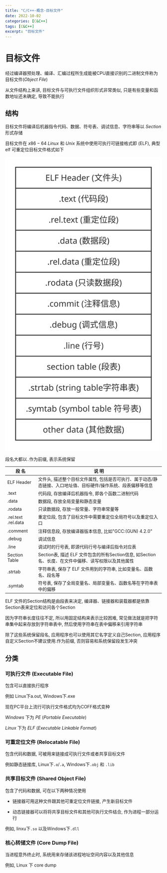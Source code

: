 ```yaml
---
title: "C/C++-概念-目标文件"
date: 2022-10-02
categories: [C&C++]
tags: [C&C++]
excerpt: "目标文件"
---
```


# 目标文件

经过编译器预处理、编译、汇编过程所生成能被CPU直接识别的二进制文件称为目标文件($Object$ $File$)

从文件结构上来讲, 目标文件与可执行文件组织形式非常类似, 只是有些变量和函数地址还未确定, 导致不能执行

## 结构

目标文件将编译后机器指令代码、数据、符号表、调试信息、字符串等以 $Section$ 形式存储

目标文件在 $x86-64$ $Linux$ 和 $Unix$ 系统中使用可执行可链接格式即 (ELF), 典型 elf 可重定位目标文件格式如下

![](/Resource/Imgur/202210042310.svg)

段名大都以`.`作为前缀, 表示系统保留

| 段  名              | 说  明                                                                                                |
| ------------------- | ---------------------------------------------------------------------------------------------------- |
| ELF Header          | 文件头, 描述整个目标文件属性, 包括是否可执行、属于动态/静态链接、入口地址值、目标硬件/操作系统、段表偏移等信息 |
| .text               | 代码段, 存放编译后机器指令, 即各个函数二进制代码                                                      |
| .data               | 数据段, 存放全局变量和静态变量                                                                          |
| .rodata             | 只读数据段, 存放一般常量、字符串常量等                                                                 |
| .rel.text .rel.data | 重定位段, 包含了目标文件中需要重定位全局符号以及重定位入口                                               |
| .comment            | 注释信息段, 存放编译器版本信息, 比如"GCC:(GUN) 4.2.0"                                              |
| .debug              | 调试信息                                                                                              |
| .line               | 调试时的行号表, 即源代码行号与编译后指令对应表                                                          |  
| Section Table       | Section表, 描述 ELF 文件包含的所有Section信息, 如Section名、长度、在文件中偏移、读写权限以及其他属性        |
| .strtab             | 字符串表, 保存了 ELF 文件用到的字符串, 比如变量名、函数名、段名等                                          |
| .symtab             | 符号表, 保存了全局变量名、局部变量名、函数名等在字符串表中的偏移                                           |

ELF 文件的Section结构是由段表来决定, 编译器、链接器和装载器都是依靠Section表来定位和访问各个Section

因为字符串长度往往不定, 所以用固定结构来表示比较困难, 常见做法就是把字符串集中起来存放到字符串表中, 然后使用字符串在表中偏移来引用字符串

除了这些系统保留段名, 应用程序也可以使用其它名字定义自己Section, 应用程序自定义Section不建议使用.作为前缀, 否则容易和系统保留段发生冲突

## 分类

### 可执行文件 (Executable File)

包含可以直接执行程序

例如 Linux下a.out, Windows下.exe

现在PC平台上流行可执行文件格式均为COFF格式变种

$Windows$ 下为 $PE$ ($Portable$ $Executable$)

$Linux$ 下为 $ELF$ ($Executable$ $Linkable$ $Format$)

### 可重定位文件 (Relocatable File)

包含代码和数据, 可被用来链接成可执行文件或者共享目标文件

例如静态链接库, Linux下`.o`/`.a`, Windows下`.obj` 和 `.lib`

### 共享目标文件 (Shared Object File)

包含了代码和数据, 可在以下两种情况使用

- 链接器可用这种文件跟其他可重定位文件链接, 产生新目标文件

- 动态链接器可以将将共享目标文件和其他可执行文件结合, 作为进程一部分运行

例如, linxu下`.so` 以及Windows下`.dll`

### 核心转储文件 (Core Dump File)

当进程意外终止时, 系统用来存储该进程地址空间内容以及其他信息

例如, Linux 下 core dump
